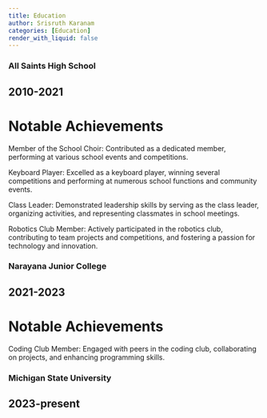 ```yaml
---
title: Education 
author: Srisruth Karanam
categories: [Education]
render_with_liquid: false
---
```


### All Saints High School
## 2010-2021
# Notable Achievements

Member of the School Choir: Contributed as a dedicated member, performing at various school events and competitions.

Keyboard Player: Excelled as a keyboard player, winning several competitions and performing at numerous school functions and community events.

Class Leader: Demonstrated leadership skills by serving as the class leader, organizing activities, and representing classmates in school meetings.

Robotics Club Member: Actively participated in the robotics club, contributing to team projects and competitions, and fostering a passion for technology and innovation.

### Narayana Junior College 
## 2021-2023
# Notable Achievements

Coding Club Member: Engaged with peers in the coding club, collaborating on projects, and enhancing programming skills.

### Michigan State University 
## 2023-present
